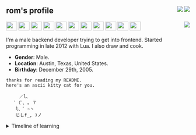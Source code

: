 <h2>
    rom's profile 
    <img align="right" src="https://komarev.com/ghpvc/?username=romdotdog&style=flat-square&color=F66565"/>
    <a href="https://rom.dog" target="_blank">
        <img align="right" src="https://img.shields.io/static/v1?label=website&message=rom.dog&color=F66565&style=flat-square"/>
    </a>
</h2> 
<a href="https://github.com/anuraghazra/github-readme-stats">
<img align="right" src="https://github-readme-stats.anuraghazra1.vercel.app/api/top-langs/?username=romdotdog&theme=dark" />
</a>
<div>
    <img width=30 height=24 src="https://devicon.dev/devicon.git/icons/typescript/typescript-plain.svg">
    <img width=30 height=24 src="https://devicon.dev/devicon.git/icons/javascript/javascript-plain.svg">
    <img width=30 height=24 src="https://devicon.dev/devicon.git/icons/python/python-plain.svg">
    <img width=30 height=24 src="https://devicon.dev/devicon.git/icons/csharp/csharp-plain.svg">
    <img width=30 height=24 src="https://devicon.dev/devicon.git/icons/react/react-original.svg">
    <img width=30 height=24 src="https://devicon.dev/devicon.git/icons/materialui/materialui-original.svg">
    <img width=30 height=24 src="https://devicon.dev/devicon.git/icons/webpack/webpack-original.svg">
    <img width=30 height=24 src="https://devicon.dev/devicon.git/icons/electron/electron-original.svg">
    <img width=30 height=24 src="https://devicon.dev/devicon.git/icons/nodejs/nodejs-original.svg">
    <img width=30 height=24 src="https://devicon.dev/devicon.git/icons/php/php-plain.svg">
    <img width=30 height=24 src="https://devicon.dev/devicon.git/icons/postgresql/postgresql-plain.svg">
</div>

I'm a male backend developer trying to get into frontend. Started programming in late 2012 with Lua. I also draw and cook.
* **Gender**: Male.
* **Location**: Austin, Texas, United States.
* **Birthday**: December 29th, 2005.

```
thanks for reading my README. 
here's an ascii kitty cat for you.

     ／l、
   ﾞ（ﾟ､ ｡ ７
  　l、ﾞ ~ヽ
  　じしf_, )ノ
```

<details>
  <summary>Timeline of learning</summary>

##### Late 2012
Started programming Lua.

##### Late 2014
Started learning batch and C#. Joined GitHub on a separate account.

##### 2015
Learned python after getting mad at how absolutely awful batch is. 

##### 2016
Started getting into more advanced concepts of programming. Started learning trigonometry and the cartesian plane.

##### 2017
Learned HTML, CSS and JS.

##### 2018
Transitioned from WinForms to WPF. Started independently learning graphic design. Learned polar coordinates.

##### 2019
Learned node and PHP. Ended up creating my first website. Created an advanced bot to host a custom long-spanning RP game that I designed for my school friends.

##### 2020

###### Early
Learned in depth about compilers and virtual machines. Created and led two group projects using GitHub to implement continuous integration and created a closed-source testing framework using GitHub Actions.
###### Late
Reestablished online presence.
Learned React, webpack and similar libraries.
</details>
